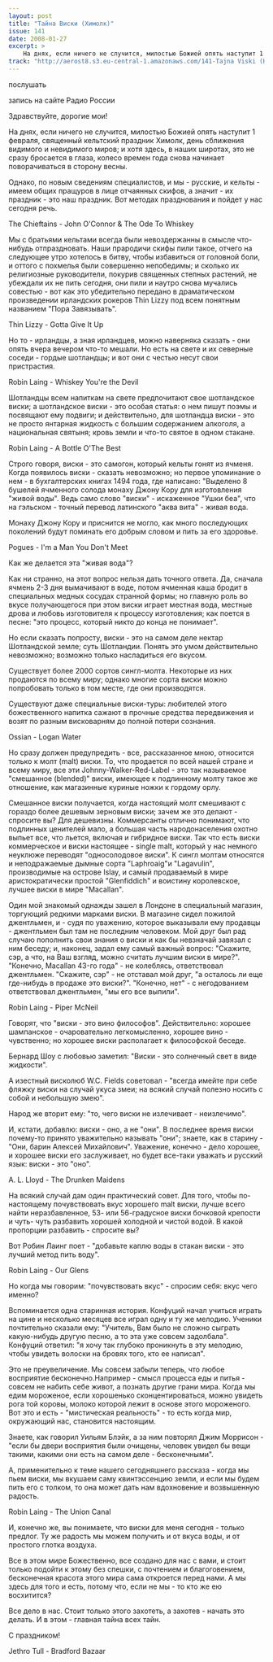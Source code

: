 ```yaml
---
layout: post
title: "Тайна Виски (Химолк)"
issue: 141
date: 2008-01-27
excerpt: >
    На днях, если ничего не случится, милостью Божией опять наступит 1 февраля, священный кельтский праздник Химолк, день сближения видимого и невидимого миров; и хотя здесь, в наших широтах, это не сразу бросается в глаза, колесо времен года снова начинает поворачиваться в сторону весны.
track: "http://aerost8.s3.eu-central-1.amazonaws.com/141-Tajna Viski (Himolk).mp3"
---
```


послушать

запись на сайте Радио России

Здравствуйте, дорогие мои!

На днях, если ничего не случится, милостью Божией опять наступит 1 февраля, священный кельтский праздник Химолк, день сближения видимого и невидимого миров; и хотя здесь, в наших широтах, это не сразу бросается в глаза, колесо времен года снова начинает поворачиваться в сторону весны.

Однако, по новым сведениям специалистов, и мы - русские, и кельты - имеем общих пращуров в лице отчаянных скифов, а значит - их праздник - это наш праздник. Вот методах празднования и пойдет у нас сегодня речь.

The Chieftains - John O'Connor & The Ode To Whiskey

Мы с братьями кельтами всегда были невоздержанны в смысле что-нибудь отпраздновать. Наши прародичи скифы пили такое, отчего на следующее утро хотелось в битву, чтобы избавиться от головной боли, и оттого с похмелья были совершенно непобедимы; и сколько их религиозные руководители, покурив священных степных растений, не убеждали их не пить сегодня, они пили и наутро снова мучались совестью - вот как это убедительно передано в драматическом произведении ирландских рокеров Thin Lizzy под всем понятным названием "Пора Завязывать".

Thin Lizzy - Gotta Give It Up

Но то - ирландцы, а зная ирландцев, можно наверняка сказать - они опять вчера вечером что-то мешали. Но есть на свете и их северные соседи - гордые шотландцы; и вот они с честью несут свои пристрастия.

Robin Laing - Whiskey You're the Devil

Шотландцы всем напиткам на свете предпочитают свое шотландское виски; а шотландское виски - это особая статья: о нем пишут поэмы и посвящают ему подвиги; и действительно, для шотландца виски - это не просто янтарная жидкость с большим содержанием алкоголя, а национальная святыня; кровь земли и что-то святое в одном стакане.

Robin Laing - A Bottle O'The Best

Строго говоря, виски - это самогон, который кельты гонят из ячменя. Когда появилось виски - сказать невозможно; но первое упоминание о нем - в бухгалтерских книгах 1494 года, где написано: "Выделено 8 бушелей ячменного солода монаху Джону Кору для изготовления "живой воды". Ведь само слово "виски" - искаженное "Ушки беа", что на гэльском - точный перевод латинского "аква вита" - живая вода.

Монаху Джону Кору и приснится не могло, как много последующих поколений будут поминать его добрым словом и пить за его здоровье.

Pogues - I'm a Man You Don't Meet

Как же делается эта "живая вода"?

Как ни странно, на этот вопрос нельзя дать точного ответа. Да, сначала ячмень 2-3 дня вымачивают в воде, потом ячменная каша бродит в специальных медных сосудах странной формы; но главную роль во вкусе получающегося при этом виски играет местная вода, местные дрова и любовь изготовителя к процессу изготовления; как поется в песне: "это процесс, который никто до конца не понимает".

Но если сказать попросту, виски - это на самом деле нектар Шотландской земле; суть Шотландии. Понять это умом действительно невозможно; возможно только насладиться его вкусом.

Существует более 2000 сортов сингл-молта. Некоторые из них продаются по всему миру; однако многие сорта виски можно попробовать только в том месте, где они производятся.

Существуют даже специальные виски-туры: любителей этого божественного напитка сажают в прочные средства передвижения и возят по разным висковарням до полной потери сознания.

Ossian - Logan Water

Но сразу должен предупредить - все, рассказанное мною, относится только к молт (malt) виски. То, что продается по всей нашей стране и всему миру, все эти Johnny-Walker-Red-Label - это так называемое "смешанное (blended)" виски, имеющее к подлинному молту такое же отношение, как магазинные куриные ножки к гордому орлу.

Смешанное виски получается, когда настоящий молт смешивают с гораздо более дешевым зерновым виски; зачем же это делают - спросите вы? Для дешевизны. Коммерсанты отлично понимают, что подлинных ценителей мало, а большая часть народонаселения охотно выпьет все, что льется, включая и гибридное виски. Так что есть виски коммерческое и виски настоящее - single malt, который у нас немного неуклюже переводят "односолодовое виски". К сингл молтам относятся и неподражаемые дымные сорта "Laphroaig"и "Lagavulin", производимые на острове Islay, и самый продаваемый в мире аристократически простой "Glenfiddich" и воистину королевское, лучшее виски в мире "Macallan".

Один мой знакомый однажды зашел в Лондоне в специальный магазин, торгующий редкими марками виски. В магазине сидел пожилой джентльмен, и - судя по уважению, которое выказывали ему продавцы - джентльмен был там не последним человеком. Мой друг был рад случаю пополнить свои знания о виски и как бы невзначай завязал с ним беседу; и, наконец, задал ему самый важный вопрос: "Скажите, сэр, а что, на Ваш взгляд, можно считать лучшим виски в мире?". "Конечно, Macallan 43-го года" - не колеблясь, ответствовал джентльмен. "Скажите, сэр" - не отставал мой друг, "а осталось ли еще где-нибудь в продаже это виски?". "Конечно, нет" - с негодованием ответствовал джентльмен, "мы его все выпили".

Robin Laing - Piper McNeil

Говорят, что "виски - это вино философов". Действительно: хорошее шампанское - очаровательно легкомысленно, хорошее вино - чувственно; но хорошее виски располагает к философской беседе.

Бернард Шоу с любовью заметил: "Виски - это солнечный свет в виде жидкости".

А изестный висколюб W.C. Fields советовал - "всегда имейте при себе фляжку виски на случай укуса змеи; на всякий случай полезно носить с собой и небольшую змею".

Народ же вторит ему: "то, чего виски не излечивает - неизлечимо".

И, кстати, добавлю: виски - оно, а не "они". В последнее время виски почему-то принято уважительно называть "они"; знаете, как в старину - "Они, барин Алексей Михайлович". Уважение, конечно - дело хорошее, и хорошее виски его заслуживает, но будет все-таки уважать и русский язык: виски - это "оно".

A. L. Lloyd - The Drunken Maidens

На всякий случай дам один практический совет. Для того, чтобы по-настоящему почувствовать вкус хорошего malt виски, лучше всего найти неразбавленное, 53- или 56-градусное виски бочковой крепости и чуть- чуть разбавить хорошей холодной и чистой водой. В какой пропорции разбавить - спросите вы?

Вот Робин Лаинг поет - "добавьте каплю воды в стакан виски - это лучший метод пить воду".

Robin Laing - Our Glens

Но когда мы говорим: "почувствовать вкус" - спросим себя: вкус чего именно?

Вспоминается одна старинная история. Конфуций начал учиться играть на цине и несколько месяцев все играл одну и ту же мелодию. Ученики почтительно сказали ему: "Учитель, Вам было не сложно сыграть какую-нибудь другую песню, а то эта уже совсем задолбала". Конфуций ответил: "я хочу так глубоко проникнуть в эту мелодию, чтобы увидеть волоски на бровях того, кто ее написал".

Это не преувеличение. Мы совсем забыли теперь, что любое восприятие бесконечно.Например - смысл процесса еды и питья - совсем не набить себе живот, а познать другие грани мира. Когда мы едим мороженое, если хорошенько сконцентироваться, можно увидеть рога той коровы, молоко которой лежит в основе этого мороженого. Вот это и есть - "мистическая реальность" - то есть когда мир, окружающий нас, становится настоящим.

Знаете, как говорил Уильям Блэйк, а за ним повторял Джим Моррисон - "если бы двери восприятия были очищены, человек увидел бы вещи такими, какими они есть на самом деле - бесконечными".

А, применительно к теме нашего сегодняшнего рассказа - когда мы пьем виски, мы вкушаем саму квинтэссенцию земли, и если мы будем пить его с толком, то она может дать нам вдохновение и возвышенную радость.

Robin Laing - The Union Canal

И, конечно же, вы понимаете, что виски для меня сегодня - только предлог. Ту же радость мы можем получить и от вкуса воды, и от простого глотка воздуха.

Все в этом мире Божественно, все создано для нас с вами, и стоит только подойти к этому без спешки, с почтением и благоговением, бесконечная красота этого мира сама откроется перед нами. А мы здесь для того и есть, потому что, если не мы - то кто же ею восхитится?

Все дело в нас. Стоит только этого захотеть, а захотев - начать это делать. И в этом - главная тайна всех тайн.

С праздником!

Jethro Tull - Bradford Bazaar
